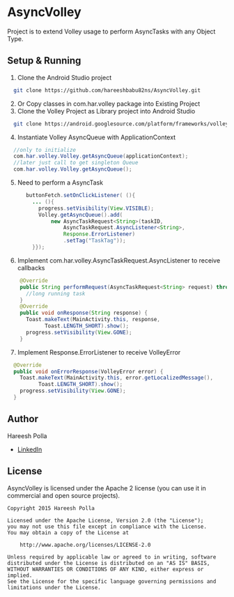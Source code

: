 # AsyncVolley

Project is to extend Volley usage to perform AsyncTasks with any Object Type.

## Setup & Running

1. Clone the Android Studio project
```bash
  git clone https://github.com/hareeshbabu82ns/AsyncVolley.git
```
2. Or Copy classes in com.har.volley package into Existing Project
3. Clone the Volley Project as Library project into Android Studio
```bash
  git clone https://android.googlesource.com/platform/frameworks/volley
```
4. Instantiate Volley AsyncQueue with ApplicationContext
```java
  //only to initialize
  com.har.volley.Volley.getAsyncQueue(applicationContext);
  //later just call to get singleton Queue
  com.har.volley.Volley.getAsyncQueue();
```
5. Need to perform a AsyncTask
```java
      buttonFetch.setOnClickListener( (){
        ... (){
          progress.setVisibility(View.VISIBLE);
          Volley.getAsyncQueue().add(
              new AsyncTaskRequest<String>(taskID,
                  AsyncTaskRequest.AsyncListener<String>,
                  Response.ErrorListener)
                  .setTag("TaskTag"));
        }});
```
6. Implement com.har.volley.AsyncTaskRequest.AsyncListener<T> to receive callbacks
```java
    @Override
    public String performRequest(AsyncTaskRequest<String> request) throws Exception {
      //long running task
    }
    @Override
    public void onResponse(String response) {
      Toast.makeText(MainActivity.this, response,
            Toast.LENGTH_SHORT).show();
      progress.setVisibility(View.GONE);
    }
```
7. Implement Response.ErrorListener to receive VolleyError
```java
  @Override
  public void onErrorResponse(VolleyError error) {
    Toast.makeText(MainActivity.this, error.getLocalizedMessage(),
          Toast.LENGTH_SHORT).show();
    progress.setVisibility(View.GONE);
  }
```


## Author

Hareesh Polla
 - [LinkedIn](https://in.linkedin.com/in/hareeshbabu82)

## License

AsyncVolley is licensed under the Apache 2 license (you can use it in commercial and open source
projects).

```
Copyright 2015 Hareesh Polla

Licensed under the Apache License, Version 2.0 (the "License");
you may not use this file except in compliance with the License.
You may obtain a copy of the License at

    http://www.apache.org/licenses/LICENSE-2.0

Unless required by applicable law or agreed to in writing, software
distributed under the License is distributed on an "AS IS" BASIS,
WITHOUT WARRANTIES OR CONDITIONS OF ANY KIND, either express or implied.
See the License for the specific language governing permissions and
limitations under the License.
```